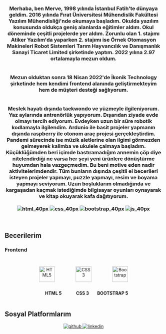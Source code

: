 

### <div align="center"><br><br>Merhaba, ben Merve, 1998 yılında İstanbul Fatih'te dünyaya geldim. 2016 yılında Fırat Üniversitesi Mühendislik Fakültesi Yazılım Mühendisliği'nde okumaya başladım. Okulda yazılım konusunda oldukça geniş alanlarda eğitimler aldım. Okul döneminde çeşitli projelerde yer aldım. Zorunlu olan 1. stajımı Atiker Yazılım'da yaparken 2. stajımı ise Örnek Otomasyon Makineleri Robot Sistemleri Tarım Hayvancılık ve Danışmanlık Sanayi Ticaret Limited şirketinde yaptım. 2022 yılına 2.97 ortalamayla mezun oldum. <br><br><br> Mezun olduktan sonra 18 Nisan 2022'de İkonik Technology şirketinde hem kendimi frontend alanında geliştirmekteyim hem de müşteri desteği sağlıyorum. <br><br><br> Meslek hayatı dışında taekwondo ve yüzmeyle ilgileniyorum. Yaz aylarında antrenörlük yapıyorum. Dışarıdan ziyade evde olmayı tercih ediyorum. Evdeyken uzun bir süre robotik kodlamayla ilgilendim. Ardunio ile basit projeler yapmanın dışında raspberry ile otonom araç projesi gerçekleştirdim. Pandemi sürecinde ise müzik aletlerine olan ilgimi görmezden gelmeyerek kalimba ve ukulele çalmaya başladım. Küçüklüğümden beri içimde bastıramadığım annemin çöp diye nitelendirdiği ne varsa her şeyi yeni ürünlere dönüştürme huyumdan hala vazgeçmedim. Bu beni motive eden nadir aktivitelerimdendir. Tüm bunların dışında çeşitli el becerileri isteyen projeler yapmayı, puzzle yapmayı, resim ve boyama yapmayı seviyorum. Uzun boşluklarım olmadığında ve kargaşadan kaçmak istediğimde bilgisayar oyunları oynayarak ve kitap okuyarak kafa dağıtıyorum.<br><br> ![html_40px](https://user-images.githubusercontent.com/48651506/183877534-7d568cfb-1e58-4889-a40b-103b30afc53a.png) ![css_40px](https://user-images.githubusercontent.com/48651506/183878080-36eb0385-d100-41da-bee3-3f2115d9f766.png) ![bootstrap_40px](https://user-images.githubusercontent.com/48651506/183884845-30251319-0b52-40d2-9ff9-c3841ef9ffe4.png) ![js_40px](https://user-images.githubusercontent.com/48651506/183878163-4b34f4f6-7453-44c9-914b-9f419c3b86b3.png) 
</div>
  
  

<br/>  


## Becerilerim
<div aling="center>
<table><tr><td valign="top" width="33%">



### Frontend  
<div align="center"><br> <img style="margin: 10px" src="https://profilinator.rishav.dev/skills-assets/html5-original-wordmark.svg" alt="HTML5" height="50" /> &nbsp;&nbsp;&nbsp;&nbsp;&nbsp;&nbsp;&nbsp;&nbsp;&nbsp;&nbsp;  <img style="margin: 10px" src="https://profilinator.rishav.dev/skills-assets/css3-original-wordmark.svg" alt="CSS3" height="50" /> &nbsp;&nbsp;&nbsp;&nbsp;&nbsp;&nbsp;&nbsp;&nbsp;&nbsp; &nbsp;<img style="margin: 10px" src="https://profilinator.rishav.dev/skills-assets/bootstrap-plain.svg" alt="Bootstrap" height="50" /> <br><br> &nbsp; &nbsp;&nbsp; <b> HTML 5 &nbsp;&nbsp;&nbsp;&nbsp;&nbsp;&nbsp;&nbsp; &nbsp; &nbsp;&nbsp; CSS 3 &nbsp;&nbsp;&nbsp;&nbsp;&nbsp;&nbsp; BOOTSTRAP 5 </b>
</div>

<br/>  


## Sosyal Platformlarım
<div align="center" dir="auto">
<a href="https://github.com/mervesoylmz">
<img src="https://camo.githubusercontent.com/b2d1ae072c968dbeaf2232f0e1071ae5a7b218b11caec1ae5c69c10ef370a3cc/68747470733a2f2f696d672e736869656c64732e696f2f62616467652f6769746875622d2532333234323932652e7376673f267374796c653d666f722d7468652d6261646765266c6f676f3d676974687562266c6f676f436f6c6f723d7768697465" alt="github" data-canonical-src="https://img.shields.io/badge/github-%2324292e.svg?&amp;style=for-the-badge&amp;logo=github&amp;logoColor=white" style="max-width: 100%;">
</a>
<a href="https://www.linkedin.com/in/merve-soylemez-/" rel="nofollow">
<img src="https://camo.githubusercontent.com/5e3d78e5310a41c0667e07077cf93596229de398b154b83885dc068874ed5365/68747470733a2f2f696d672e736869656c64732e696f2f62616467652f6c696e6b6564696e2d2532333145373742352e7376673f267374796c653d666f722d7468652d6261646765266c6f676f3d6c696e6b6564696e266c6f676f436f6c6f723d7768697465" alt="linkedin" data-canonical-src="https://img.shields.io/badge/linkedin-%231E77B5.svg?&amp;style=for-the-badge&amp;logo=linkedin&amp;logoColor=white" style="max-width: 100%;">
</a>

</div>
  
</div>
<br/>  

<br/>  


<br />

